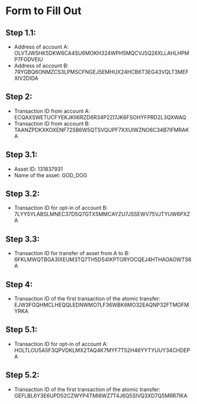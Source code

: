 # Form to Fill Out

## Step 1.1:

* Address of account A: OLVTJW5HK5DKW6CA4SU6MOKH324WPH5MQCVJ5Q26XLLAHLHPMP7FODVEIU
* Address of account B: 7RYGBQ6ONMZCS3LPMSCFNGEJ5EMHUX24HCB6T3EG43VQLT3MEFXIV2DIDA

## Step 2:

* Transaction ID from account A: ECQAXSWETUCFYEKJKII6RZD6R34P2ZI7JK6FSOHYFPRD2L3QXWAQ
* Transaction ID from account B: TAANZPDKXKOXENF72SB6W5QTSVQUPF7XXUIWZNO6C34B7IFMRAKA

## Step 3.1:

* Asset ID: 131837931
* Name of the asset: GOD_DOG

## Step 3.2:

* Transaction ID for opt-in of account B: 7LYY5YLABSLMNEC37D5Q7GTX5MMCAYZU7JSSEWV75VJTYUW6PXZA

## Step 3.3:

* Transaction ID for transfer of asset from A to B: 6FKLMWQTBGA3IXEUM3TQ7TH5DS4IKPTORYOCQEJ4HTHAOAOWTS6A

## Step 4:

* Transaction ID of the first transaction of the atomic transfer: EJW3FGQHMCLHEQQLEDNWMO7LF36WBK6MO32EAQNP32FTMOFMYRKA

## Step 5.1:

* Transaction ID for opt-in of account A: HOLTLOU5A5F3QPVDKLMX2TAQ4K7MYF7T52H46YYTYUUY34CHDEPA

## Step 5.2:

* Transaction ID of the first transaction of the atomic transfer: GEFLBL6Y3E6UPD52CZWYP4TMI6WZ7T4J6Q5SIVQ3XD7Q5MRR7IKA

